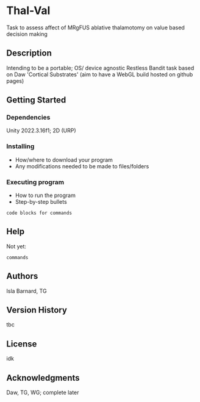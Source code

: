 # Thal-Val

Task to assess affect of MRgFUS ablative thalamotomy on value based decision making

## Description

Intending to be a portable; OS/ device agnostic Restless Bandit task based on Daw 'Cortical Substrates' (aim to have a WebGL build hosted on github pages)

## Getting Started

### Dependencies

Unity 2022.3.16f1; 2D (URP)

### Installing

* How/where to download your program
* Any modifications needed to be made to files/folders

### Executing program

* How to run the program
* Step-by-step bullets
```
code blocks for commands
```

## Help

Not yet:
```
commands
```

## Authors

Isla Barnard, TG

## Version History

tbc

## License

idk

## Acknowledgments

Daw, TG, WG; complete later
